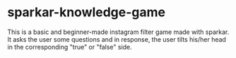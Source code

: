 # sparkar-knowledge-game
This is a basic and beginner-made instagram filter game made with sparkar. It asks the user some questions and in response, the user tilts his/her head in the corresponding "true" or "false" side.
